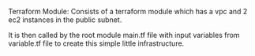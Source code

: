 Terraform Module:
Consists of a terraform module which has a vpc and 2 ec2 instances in the public subnet.

It is then called by the root module main.tf file with input variables from variable.tf file to create this simple little infrastructure.
